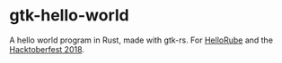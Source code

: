 # gtk-hello-world
A hello world program in Rust, made with gtk-rs. For [HelloRube](https://github.com/DaylightFox/HelloRube) and the [Hacktoberfest 2018](https://hacktoberfest.digitalocean.com/).